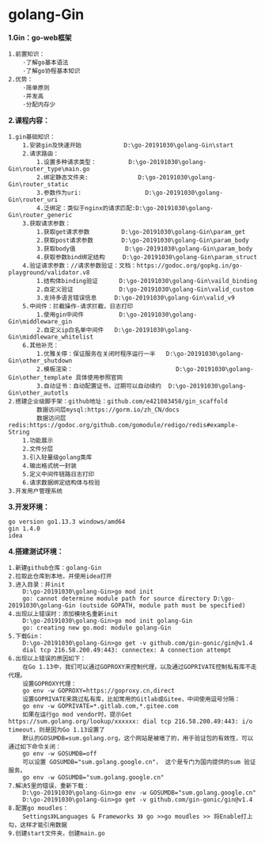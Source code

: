 # golang-Gin

**1.Gin：go-web框架**

    1.前置知识：
        ·了解go基本语法
        ·了解go协程基本知识
    2.优势：
        ·简单原则
        ·并发高
        ·分配内存少

**2.课程内容：**
    
    1.gin基础知识：
        1.安装gin及快速开始            D:\go-20191030\golang-Gin\start
        2.请求路由：
            1.设置多种请求类型：         D:\go-20191030\golang-Gin\router_type\main.go
            2.绑定静态文件夹:              D:\go-20191030\golang-Gin\router_static
            3.参数作为uri:                  D:\go-20191030\golang-Gin\router_uri
            4.泛绑定：类似于nginx的请求匹配:D:\go-20191030\golang-Gin\router_generic
        3.获取请求参数：
            1.获取get请求参数         D:\go-20191030\golang-Gin\param_get
            2.获取post请求参数        D:\go-20191030\golang-Gin\param_body
            3.获取body值              D:\go-20191030\golang-Gin\param_body
            4.获取参数bind绑定结构     D:\go-20191030\golang-Gin\param_struct
        4.验证请求参数：//请求参数验证：文档：https://godoc.org/gopkg.in/go-playground/validator.v8
            1.结构体binding验证      D:\go-20191030\golang-Gin\vaild_binding
            2.自定义验证             D:\go-20191030\golang-Gin\valid_custom
            3.支持多语言错误信息     D:\go-20191030\golang-Gin\valid_v9
        5.中间件：拦截操作-请求拦截，日志打印
            1.使用gin中间件          D:\go-20191030\golang-Gin\middleware_gin
            2.自定义ip白名单中间件   D:\go-20191030\golang-Gin\middleware_whitelist
        6.其他补充：
            1.优雅关停：保证服务在关闭时程序运行一半   D:\go-20191030\golang-Gin\other_shutdown
            2.模板渲染：                             D:\go-20191030\golang-Gin\other_template 具体使用参照官网
            3.自动证书：自动配置证书，过期可以自动续约  D:\go-20191030\golang-Gin\other_autotls
    2.搭建企业级脚手架：github地址：github.com/e421083458/gin_scaffold
            数据访问层mysql:https://gorm.io/zh_CN/docs 
            数据访问层redis:https://godoc.org/github.com/gomodule/redigo/redis#example-String
        1.功能展示
        2.文件分层
        3.引入轻量级golang类库
        4.输出格式统一封装
        5.定义中间件链路日志打印
        6.请求数据绑定结构体与校验
    3.开发用户管理系统
    
**3.开发环境：**
    
    go version go1.13.3 windows/amd64
    gin 1.4.0    
    idea
    
**4.搭建测试环境：**

    1.新建github仓库：golang-Gin
    2.拉取此仓库到本地，并使用idea打开
    3.进入目录：并init
        D:\go-20191030\golang-Gin>go mod init
        go: cannot determine module path for source directory D:\go-20191030\golang-Gin (outside GOPATH, module path must be specified)
    4.出现以上错误时：添加模块名重新init
        D:\go-20191030\golang-Gin>go mod init golang-Gin
        go: creating new go.mod: module golang-Gin
    5.下载Gin：
        D:\go-20191030\golang-Gin>go get -v github.com/gin-gonic/gin@v1.4
        dial tcp 216.58.200.49:443: connectex: A connection attempt
    6.出现以上错误的原因如下：
        在Go 1.13中，我们可以通过GOPROXY来控制代理，以及通过GOPRIVATE控制私有库不走代理。
        设置GOPROXY代理：
        go env -w GOPROXY=https://goproxy.cn,direct
        设置GOPRIVATE来跳过私有库，比如常用的Gitlab或Gitee，中间使用逗号分隔：
        go env -w GOPRIVATE=*.gitlab.com,*.gitee.com
        如果在运行go mod vendor时，提示Get https://sum.golang.org/lookup/xxxxxx: dial tcp 216.58.200.49:443: i/o timeout，则是因为Go 1.13设置了
        默认的GOSUMDB=sum.golang.org，这个网站是被墙了的，用于验证包的有效性，可以通过如下命令关闭：
        go env -w GOSUMDB=off
        可以设置 GOSUMDB="sum.golang.google.cn"， 这个是专门为国内提供的sum 验证服务。
        go env -w GOSUMDB="sum.golang.google.cn"
    7.解决5里的错误，重新下载：
        D:\go-20191030\golang-Gin>go env -w GOSUMDB="sum.golang.google.cn"
        D:\go-20191030\golang-Gin>go get -v github.com/gin-gonic/gin@v1.4
    8.配置go moudles：
        Settings》》Languages & Frameworks 》》 go >>go moudles >> 将Enable打上勾，这样才能引用数据
    9.创建start文件夹，创建main.go
